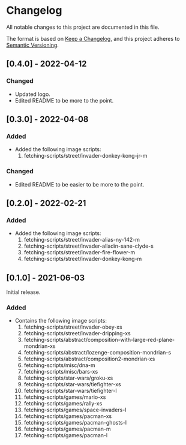 # Changelog

All notable changes to this project are documented in this file.

The format is based on [Keep a Changelog](https://keepachangelog.com/en/-0.0/),
and this project adheres to [Semantic Versioning](https://semver.org/spec/v2.0.0.html).

## [0.4.0] - 2022-04-12

### Changed

- Updated logo.
- Edited README to be more to the point.

## [0.3.0] - 2022-04-08

### Added

- Added the following image scripts:
	1. fetching-scripts/street/invader-donkey-kong-jr-m

### Changed

- Edited README to be easier to be more to the point.

## [0.2.0] - 2022-02-21

### Added

- Added the following image scripts:
	1. fetching-scripts/street/invader-alias-ny-142-m
	2. fetching-scripts/street/invader-alladin-sane-clyde-s
	3. fetching-scripts/street/invader-fire-flower-m
	4. fetching-scripts/street/invader-donkey-kong-m

## [0.1.0] - 2021-06-03

Initial release.

### Added

- Contains the following image scripts:
  1. fetching-scripts/street/invader-obey-xs
  2. fetching-scripts/street/invader-dripping-xs
  3. fetching-scripts/abstract/composition-with-large-red-plane-mondrian-xs
  4. fetching-scripts/abstract/lozenge-composition-mondrian-s
  5. fetching-scripts/abstract/composition2-mondrian-xs
  6. fetching-scripts/misc/dna-m
  7. fetching-scripts/misc/bars-xs
  8. fetching-scripts/star-wars/groku-xs
  9. fetching-scripts/star-wars/tiefighter-xs
  10. fetching-scripts/star-wars/tiefighter-l
  11. fetching-scripts/games/mario-xs
  12. fetching-scripts/games/rally-xs
  13. fetching-scripts/games/space-invaders-l
  14. fetching-scripts/games/pacman-xs
  15. fetching-scripts/games/pacman-ghosts-l
  16. fetching-scripts/games/pacman-m
  17. fetching-scripts/games/pacman-l
